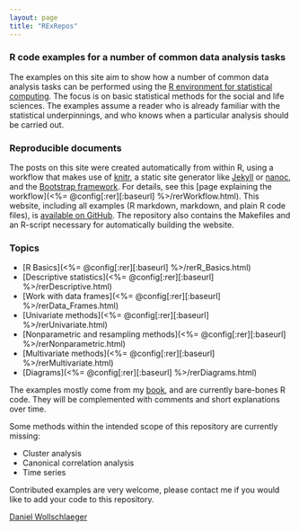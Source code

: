 ```yaml
---
layout: page
title: "RExRepos"
---
```


### R code examples for a number of common data analysis tasks

The examples on this site aim to show how a number of common data analysis tasks can be performed using the [R environment for statistical computing](http://www.r-project.org/).
The focus is on basic statistical methods for the social and life sciences.
The examples assume a reader who is already familiar with the statistical underpinnings, and who knows when a particular analysis should be carried out.

### Reproducible documents

The posts on this site were created automatically from within R, using a workflow that makes use of [knitr](http://yihui.name/knitr/), a static site generator like [Jekyll](http://jekyllrb.com/) or [nanoc](http://nanoc.ws/), and the [Bootstrap framework](http://twitter.github.com/bootstrap/). For details, see this [page explaining the workflow](<%= @config[:rer][:baseurl] %>/rerWorkflow.html). This website, including all examples (R markdown, markdown, and plain R code files), is [available on GitHub](https://github.com/dwoll/RExRepos). The repository also contains the Makefiles and an R-script necessary for automatically building the website.

### Topics

 - [R Basics](<%= @config[:rer][:baseurl] %>/rerR_Basics.html)
 - [Descriptive statistics](<%= @config[:rer][:baseurl] %>/rerDescriptive.html)
 - [Work with data frames](<%= @config[:rer][:baseurl] %>/rerData_Frames.html)
 - [Univariate methods](<%= @config[:rer][:baseurl] %>/rerUnivariate.html)
 - [Nonparametric and resampling methods](<%= @config[:rer][:baseurl] %>/rerNonparametric.html)
 - [Multivariate methods](<%= @config[:rer][:baseurl] %>/rerMultivariate.html)
 - [Diagrams](<%= @config[:rer][:baseurl] %>/rerDiagrams.html)

The examples mostly come from my [book](http://www.uni-kiel.de/psychologie/dwoll/r/), and are currently bare-bones R code. They will be complemented with comments and short explanations over time.

Some methods within the intended scope of this repository are currently missing:

 - Cluster analysis
 - Canonical correlation analysis
 - Time series

Contributed examples are very welcome, please contact me if you would like to add your code to this repository.

[Daniel Wollschlaeger](http://www.uni-kiel.de/psychologie/dwoll/)
